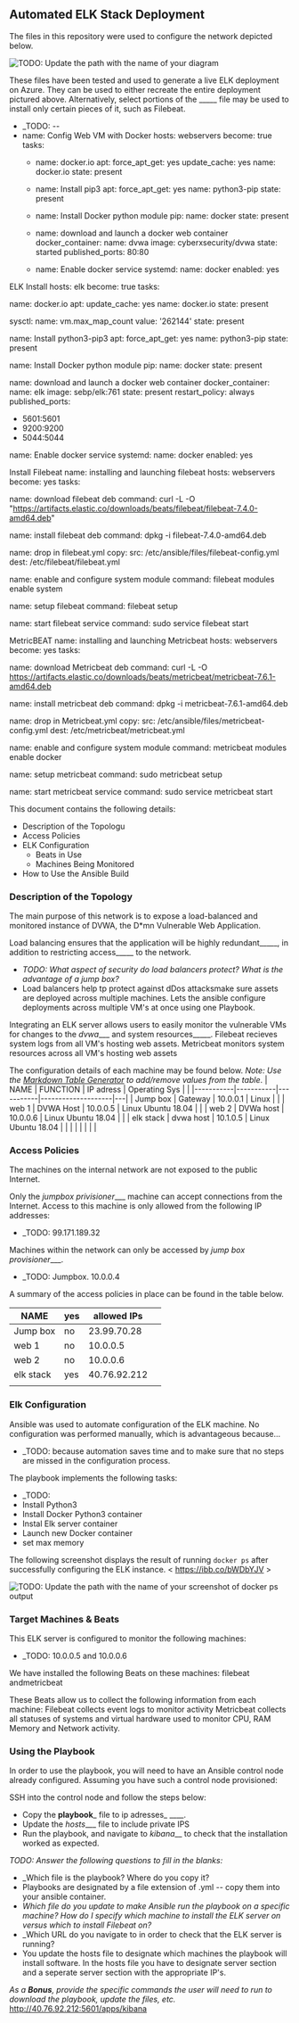 ## Automated ELK Stack Deployment

The files in this repository were used to configure the network depicted below.

![TODO: Update the path with the name of your diagram](Images/diagram_filename.png)

These files have been tested and used to generate a live ELK deployment on Azure. They can be used to either recreate the entire deployment pictured above. Alternatively, select portions of the _____ file may be used to install only certain pieces of it, such as Filebeat.

  - _TODO: 
  --
- name: Config Web VM with Docker
  hosts: webservers
  become: true
  tasks:
  - name: docker.io
    apt:
      force_apt_get: yes
      update_cache: yes
      name: docker.io
      state: present

  - name: Install pip3
    apt:
      force_apt_get: yes
      name: python3-pip
      state: present

  - name: Install Docker python module
    pip:
      name: docker
      state: present

  - name: download and launch a docker web container
    docker_container:
      name: dvwa
      image: cyberxsecurity/dvwa
      state: started
      published_ports: 80:80

  - name: Enable docker service
    systemd:
      name: docker
      enabled: yes
      
ELK Install
      hosts: elk
become: true
tasks:


name: docker.io
apt:
update_cache: yes
name: docker.io
state: present


sysctl:
name: vm.max_map_count
value: '262144'
state: present


name: Install python3-pip3
apt:
force_apt_get: yes
name: python3-pip
state: present


name: Install Docker python module
pip:
name: docker
state: present


name: download and launch a docker web container
docker_container:
name: elk
image: sebp/elk:761
state: present
restart_policy: always
published_ports:
- 5601:5601
- 9200:9200
- 5044:5044


name: Enable docker service
systemd:
name: docker
enabled: yes

Install Filebeat
name: installing and launching filebeat
hosts: webservers
become: yes
tasks:


name: download filebeat deb
command: curl -L -O "https://artifacts.elastic.co/downloads/beats/filebeat/filebeat-7.4.0-amd64.deb"


name: install filebeat deb
command: dpkg -i filebeat-7.4.0-amd64.deb


name: drop in filebeat.yml
copy:
src: /etc/ansible/files/filebeat-config.yml
dest: /etc/filebeat/filebeat.yml


name: enable and configure system module
command: filebeat modules enable system


name: setup filebeat
command: filebeat setup


name: start filebeat service
command: sudo service filebeat start

MetricBEAT
name: installing and launching Metricbeat
hosts: webservers
become: yes
tasks:


name: download Metricbeat deb
command: curl -L -O https://artifacts.elastic.co/downloads/beats/metricbeat/metricbeat-7.6.1-amd64.deb


name: install metricbeat deb
command: dpkg -i metricbeat-7.6.1-amd64.deb


name: drop in Metricbeat.yml
copy:
src: /etc/ansible/files/metricbeat-config.yml
dest: /etc/metricbeat/metricbeat.yml


name: enable and configure system module
command: metricbeat modules enable docker


name: setup metricbeat
command: sudo metricbeat setup


name: start metricbeat service
command: sudo service metricbeat start

This document contains the following details:
- Description of the Topologu
- Access Policies
- ELK Configuration
  - Beats in Use
  - Machines Being Monitored
- How to Use the Ansible Build


### Description of the Topology

The main purpose of this network is to expose a load-balanced and monitored instance of DVWA, the D*mn Vulnerable Web Application.

Load balancing ensures that the application will be highly redundant_____, in addition to restricting access_____ to the network.
- _TODO: What aspect of security do load balancers protect? What is the advantage of a jump box?_
- Load balancers help tp protect against dDos attacksmake sure assets are deployed across multiple machines. Lets the ansible configure deployments across multiple VM's at once using one Playbook.

Integrating an ELK server allows users to easily monitor the vulnerable VMs for changes to the _dvwa____ and system resources_____.
Filebeat recieves system logs from all VM's hosting web assets.
Metricbeat monitors system resources across all VM's hosting web assets

The configuration details of each machine may be found below.
_Note: Use the [Markdown Table Generator](http://www.tablesgenerator.com/markdown_tables) to add/remove values from the table_.
| NAME      | FUNCTION  | IP adress | Operating Sys      |   |
|-----------|-----------|-----------|--------------------|---|
| Jump box  | Gateway   | 10.0.0.1  | Linux              |   |
| web 1     | DVWA Host | 10.0.0.5  | Linux Ubuntu 18.04 |   |
| web 2     | DVWa host | 10.0.0.6  | Linux Ubuntu 18.04 |   |
| elk stack | dvwa host | 10.1.0.5  | Linux Ubuntu 18.04 |   |
|           |           |           |                    |   |

### Access Policies

The machines on the internal network are not exposed to the public Internet. 

Only the _jumpbox privisioner____ machine can accept connections from the Internet. Access to this machine is only allowed from the following IP addresses:
- _TODO: 99.171.189.32

Machines within the network can only be accessed by _jump box provisioner____.
- _TODO: Jumpbox. 10.0.0.4

A summary of the access policies in place can be found in the table below.

| NAME      | yes | allowed IPs  |   |
|-----------|-----|--------------|---|
| Jump box  | no  | 23.99.70.28  |   |
| web 1     | no  | 10.0.0.5     |   |
| web 2     | no  | 10.0.0.6     |   |
| elk stack | yes | 40.76.92.212 |   |
|           |     |              |   |

### Elk Configuration

Ansible was used to automate configuration of the ELK machine. No configuration was performed manually, which is advantageous because...
- _TODO: because automation saves time and to make sure that no steps are missed in the configuration process.

The playbook implements the following tasks:
- _TODO: 
- Install Python3
- Install Docker Python3 container
- Instal Elk server container
- Launch new Docker container
- set max memory 

The following screenshot displays the result of running `docker ps` after successfully configuring the ELK instance. < https://ibb.co/bWDbYJV >

![TODO: Update the path with the name of your screenshot of docker ps output](Images/docker_ps_output.png)

### Target Machines & Beats
This ELK server is configured to monitor the following machines:
- _TODO: 10.0.0.5 and 10.0.0.6

We have installed the following Beats on these machines:
filebeat andmetricbeat

These Beats allow us to collect the following information from each machine:
Filebeat collects event logs to monitor activity 
Metricbeat collects all statuses of systems  and virtual hardware used to monitor CPU, RAM Memory and Network activity.

### Using the Playbook
In order to use the playbook, you will need to have an Ansible control node already configured. Assuming you have such a control node provisioned: 

SSH into the control node and follow the steps below:
- Copy the __playbook___ file to ip adresses_ ____.
- Update the _hosts____ file to include private IPS
- Run the playbook, and navigate to _kibana___ to check that the installation worked as expected.

_TODO: Answer the following questions to fill in the blanks:_
- _Which file is the playbook? Where do you copy it?
- Playbooks are designated by a file extension of .yml -- copy them into your ansible container.
- _Which file do you update to make Ansible run the playbook on a specific machine? How do I specify which machine to install the ELK server on versus which to install Filebeat on?_
- _Which URL do you navigate to in order to check that the ELK server is running?
- You update the hosts file to designate which machines the playbook will install software. In the hosts file you have to designate server section and a seperate server section with the appropriate IP's. 

_As a **Bonus**, provide the specific commands the user will need to run to download the playbook, update the files, etc._
http://40.76.92.212:5601/apps/kibana
